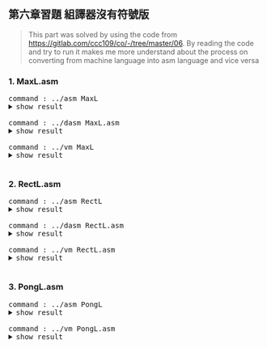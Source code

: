 ## 第六章習題 組譯器沒有符號版

> This part was solved by using the code from https://gitlab.com/ccc109/co/-/tree/master/06.
> By reading the code and try to run it makes me more understand about the process on converting from machine language into asm language and vice versa

### 1. MaxL.asm
<pre>
command : ../asm MaxL
<details><summary>show result</summary>
<p>
============= PASS1 ================
00:@0
01:D=M
02:@1
03:D=D-M
04:@10
05:D;JGT
06:@1
07:D=M
08:@12
09:0;JMP
10:@0
11:D=M
12:@2
13:M=D
14:@14
15:0;JMP
============= PASS2 ================
00: @0                   0000000000000000 0000
01: D=M                  1111110000010000 fc10
02: @1                   0000000000000001 0001
03: D=D-M                1111010011010000 f4d0
04: @10                  0000000000001010 000a
05: D;JGT                1110001100000001 e301
06: @1                   0000000000000001 0001
07: D=M                  1111110000010000 fc10
08: @12                  0000000000001100 000c
09: 0;JMP                1110101010000111 ea87
0A: @0                   0000000000000000 0000
0B: D=M                  1111110000010000 fc10
0C: @2                   0000000000000010 0002
0D: M=D                  1110001100001000 e308
0E: @14                  0000000000001110 000e
0F: 0;JMP                1110101010000111 ea87
</p>
</details>
command : ../dasm MaxL.asm
<details><summary>show result</summary>
<p>
@12079
@21536
@26984
@8307
@26982
@25964
@26912
@8307
@24944
@29810
@28448
@8294
@30583
@11895
@24942
@25710
@29746
@29797
@26994
@11891
@29295
@3431
@12042
@8239
@28257
@8292
@26740
@8293
@28514
@27503
@8736
@26708
@8293
@27717
@28005
@28261
@29556
@28448
@8294
@28483
@28781
@29813
@28265
@8295
@31059
@29811
@28005
@8819
@2573
@12079
@25120
@8313
@26958
@24947
@8302
@28257
@8292
@25427
@28520
@27491
@28261
@8236
@18765
@8276
@29264
@29541
@11891
@2573
@12079
@17952
@27753
@8293
@24942
@25965
@8250
@29296
@27247
@25445
@29556
@12335
@12086
@24941
@12152
@24909
@19576
@24878
@28019
@2573
@2573
@12079
@21280
@28025
@28514
@11628
@25964
@29555
@30240
@29285
@26995
@28271
@28448
@8294
@26740
@8293
@24909
@11896
@29537
@8301
@29296
@26479
@24946
@11885
@2573
@2573
@12352
@2573
@15684
@3405
@16394
@3377
@17418
@17469
@19757
@2573
@12608
@3376
@17418
@19003
@21575
@2573
@12608
@2573
@15684
@3405
@16394
@12849
@2573
@15152
@19786
@3408
@16394
@3376
@17418
@19773
@2573
@12864
@2573
@15693
@3396
@16394
@13361
@2573
@15152
@19786
@3408
</p>
</details>
command : ../vm MaxL
<details><summary>show result</summary>
<p>
PC=0000 I=2F2F A=2F2F D=0000 m[A]=0000=0000
PC=0001 I=5420 A=5420 D=0000 m[A]=0000=0000
PC=0002 I=6968 A=6968 D=0000 m[A]=0000=0000
PC=0003 I=2073 A=2073 D=0000 m[A]=0000=0000
PC=0004 I=6966 A=6966 D=0000 m[A]=0000=0000
PC=0005 I=656C A=656C D=0000 m[A]=0000=0000
PC=0006 I=6920 A=6920 D=0000 m[A]=0000=0000
PC=0007 I=2073 A=2073 D=0000 m[A]=0000=0000
PC=0008 I=6170 A=6170 D=0000 m[A]=0000=0000
PC=0009 I=7472 A=7472 D=0000 m[A]=0000=0000
PC=000A I=6F20 A=6F20 D=0000 m[A]=0000=0000
PC=000B I=2066 A=2066 D=0000 m[A]=0000=0000
PC=000C I=7777 A=7777 D=0000 m[A]=0000=0000
PC=000D I=2E77 A=2E77 D=0000 m[A]=0000=0000
PC=000E I=616E A=616E D=0000 m[A]=0000=0000
PC=000F I=646E A=646E D=0000 m[A]=0000=0000
PC=0010 I=7432 A=7432 D=0000 m[A]=0000=0000
PC=0011 I=7465 A=7465 D=0000 m[A]=0000=0000
PC=0012 I=6972 A=6972 D=0000 m[A]=0000=0000
PC=0013 I=2E73 A=2E73 D=0000 m[A]=0000=0000
PC=0014 I=726F A=726F D=0000 m[A]=0000=0000
PC=0015 I=0D67 A=0D67 D=0000 m[A]=0000=0000
PC=0016 I=2F0A A=2F0A D=0000 m[A]=0000=0000
PC=0017 I=202F A=202F D=0000 m[A]=0000=0000
PC=0018 I=6E61 A=6E61 D=0000 m[A]=0000=0000
PC=0019 I=2064 A=2064 D=0000 m[A]=0000=0000
PC=001A I=6874 A=6874 D=0000 m[A]=0000=0000
PC=001B I=2065 A=2065 D=0000 m[A]=0000=0000
PC=001C I=6F62 A=6F62 D=0000 m[A]=0000=0000
PC=001D I=6B6F A=6B6F D=0000 m[A]=0000=0000
PC=001E I=2220 A=2220 D=0000 m[A]=0000=0000
PC=001F I=6854 A=6854 D=0000 m[A]=0000=0000
PC=0020 I=2065 A=2065 D=0000 m[A]=0000=0000
PC=0021 I=6C45 A=6C45 D=0000 m[A]=0000=0000
PC=0022 I=6D65 A=6D65 D=0000 m[A]=0000=0000
PC=0023 I=6E65 A=6E65 D=0000 m[A]=0000=0000
PC=0024 I=7374 A=7374 D=0000 m[A]=0000=0000
PC=0025 I=6F20 A=6F20 D=0000 m[A]=0000=0000
PC=0026 I=2066 A=2066 D=0000 m[A]=0000=0000
PC=0027 I=6F43 A=6F43 D=0000 m[A]=0000=0000
PC=0028 I=706D A=706D D=0000 m[A]=0000=0000
PC=0029 I=7475 A=7475 D=0000 m[A]=0000=0000
PC=002A I=6E69 A=6E69 D=0000 m[A]=0000=0000
PC=002B I=2067 A=2067 D=0000 m[A]=0000=0000
PC=002C I=7953 A=7953 D=0000 m[A]=0000=0000
PC=002D I=7473 A=7473 D=0000 m[A]=0000=0000
PC=002E I=6D65 A=6D65 D=0000 m[A]=0000=0000
PC=002F I=2273 A=2273 D=0000 m[A]=0000=0000
PC=0030 I=0A0D A=0A0D D=0000 m[A]=0000=0000
PC=0031 I=2F2F A=2F2F D=0000 m[A]=0000=0000
PC=0032 I=6220 A=6220 D=0000 m[A]=0000=0000
PC=0033 I=2079 A=2079 D=0000 m[A]=0000=0000
PC=0034 I=694E A=694E D=0000 m[A]=0000=0000
PC=0035 I=6173 A=6173 D=0000 m[A]=0000=0000
PC=0036 I=206E A=206E D=0000 m[A]=0000=0000
PC=0037 I=6E61 A=6E61 D=0000 m[A]=0000=0000
PC=0038 I=2064 A=2064 D=0000 m[A]=0000=0000
PC=0039 I=6353 A=6353 D=0000 m[A]=0000=0000
PC=003A I=6F68 A=6F68 D=0000 m[A]=0000=0000
PC=003B I=6B63 A=6B63 D=0000 m[A]=0000=0000
PC=003C I=6E65 A=6E65 D=0000 m[A]=0000=0000
PC=003D I=202C A=202C D=0000 m[A]=0000=0000
PC=003E I=494D A=494D D=0000 m[A]=0000=0000
PC=003F I=2054 A=2054 D=0000 m[A]=0000=0000
PC=0040 I=7250 A=7250 D=0000 m[A]=0000=0000
PC=0041 I=7365 A=7365 D=0000 m[A]=0000=0000
PC=0042 I=2E73 A=2E73 D=0000 m[A]=0000=0000
PC=0043 I=0A0D A=0A0D D=0000 m[A]=0000=0000
PC=0044 I=2F2F A=2F2F D=0000 m[A]=0000=0000
PC=0045 I=4620 A=4620 D=0000 m[A]=0000=0000
PC=0046 I=6C69 A=6C69 D=0000 m[A]=0000=0000
PC=0047 I=2065 A=2065 D=0000 m[A]=0000=0000
PC=0048 I=616E A=616E D=0000 m[A]=0000=0000
PC=0049 I=656D A=656D D=0000 m[A]=0000=0000
PC=004A I=203A A=203A D=0000 m[A]=0000=0000
PC=004B I=7270 A=7270 D=0000 m[A]=0000=0000
PC=004C I=6A6F A=6A6F D=0000 m[A]=0000=0000
PC=004D I=6365 A=6365 D=0000 m[A]=0000=0000
PC=004E I=7374 A=7374 D=0000 m[A]=0000=0000
PC=004F I=302F A=302F D=0000 m[A]=0000=0000
PC=0050 I=2F36 A=2F36 D=0000 m[A]=0000=0000
PC=0051 I=616D A=616D D=0000 m[A]=0000=0000
PC=0052 I=2F78 A=2F78 D=0000 m[A]=0000=0000
PC=0053 I=614D A=614D D=0000 m[A]=0000=0000
PC=0054 I=4C78 A=4C78 D=0000 m[A]=0000=0000
PC=0055 I=612E A=612E D=0000 m[A]=0000=0000
PC=0056 I=6D73 A=6D73 D=0000 m[A]=0000=0000
PC=0057 I=0A0D A=0A0D D=0000 m[A]=0000=0000
PC=0058 I=0A0D A=0A0D D=0000 m[A]=0000=0000
PC=0059 I=2F2F A=2F2F D=0000 m[A]=0000=0000
PC=005A I=5320 A=5320 D=0000 m[A]=0000=0000
PC=005B I=6D79 A=6D79 D=0000 m[A]=0000=0000
PC=005C I=6F62 A=6F62 D=0000 m[A]=0000=0000
PC=005D I=2D6C A=2D6C D=0000 m[A]=0000=0000
PC=005E I=656C A=656C D=0000 m[A]=0000=0000
PC=005F I=7373 A=7373 D=0000 m[A]=0000=0000
PC=0060 I=7620 A=7620 D=0000 m[A]=0000=0000
PC=0061 I=7265 A=7265 D=0000 m[A]=0000=0000
PC=0062 I=6973 A=6973 D=0000 m[A]=0000=0000
PC=0063 I=6E6F A=6E6F D=0000 m[A]=0000=0000
PC=0064 I=6F20 A=6F20 D=0000 m[A]=0000=0000
PC=0065 I=2066 A=2066 D=0000 m[A]=0000=0000
PC=0066 I=6874 A=6874 D=0000 m[A]=0000=0000
PC=0067 I=2065 A=2065 D=0000 m[A]=0000=0000
PC=0068 I=614D A=614D D=0000 m[A]=0000=0000
PC=0069 I=2E78 A=2E78 D=0000 m[A]=0000=0000
PC=006A I=7361 A=7361 D=0000 m[A]=0000=0000
PC=006B I=206D A=206D D=0000 m[A]=0000=0000
PC=006C I=7270 A=7270 D=0000 m[A]=0000=0000
PC=006D I=676F A=676F D=0000 m[A]=0000=0000
PC=006E I=6172 A=6172 D=0000 m[A]=0000=0000
PC=006F I=2E6D A=2E6D D=0000 m[A]=0000=0000
PC=0070 I=0A0D A=0A0D D=0000 m[A]=0000=0000
PC=0071 I=0A0D A=0A0D D=0000 m[A]=0000=0000
PC=0072 I=3040 A=3040 D=0000 m[A]=0000=0000
PC=0073 I=0A0D A=0A0D D=0000 m[A]=0000=0000
PC=0074 I=3D44 A=3D44 D=0000 m[A]=0000=0000
PC=0075 I=0D4D A=0D4D D=0000 m[A]=0000=0000
PC=0076 I=400A A=400A D=0000 m[A]=0000=0000
PC=0077 I=0D31 A=0D31 D=0000 m[A]=0000=0000
PC=0078 I=440A A=440A D=0000 m[A]=0000=0000
PC=0079 I=443D A=443D D=0000 m[A]=0000=0000
PC=007A I=4D2D A=4D2D D=0000 m[A]=0000=0000
PC=007B I=0A0D A=0A0D D=0000 m[A]=0000=0000
PC=007C I=3140 A=3140 D=0000 m[A]=0000=0000
PC=007D I=0D30 A=0D30 D=0000 m[A]=0000=0000
PC=007E I=440A A=440A D=0000 m[A]=0000=0000
PC=007F I=4A3B A=4A3B D=0000 m[A]=0000=0000
PC=0080 I=5447 A=5447 D=0000 m[A]=0000=0000
PC=0081 I=0A0D A=0A0D D=0000 m[A]=0000=0000
PC=0082 I=3140 A=3140 D=0000 m[A]=0000=0000
PC=0083 I=0A0D A=0A0D D=0000 m[A]=0000=0000
PC=0084 I=3D44 A=3D44 D=0000 m[A]=0000=0000
PC=0085 I=0D4D A=0D4D D=0000 m[A]=0000=0000
PC=0086 I=400A A=400A D=0000 m[A]=0000=0000
PC=0087 I=3231 A=3231 D=0000 m[A]=0000=0000
PC=0088 I=0A0D A=0A0D D=0000 m[A]=0000=0000
PC=0089 I=3B30 A=3B30 D=0000 m[A]=0000=0000
PC=008A I=4D4A A=4D4A D=0000 m[A]=0000=0000
PC=008B I=0D50 A=0D50 D=0000 m[A]=0000=0000
PC=008C I=400A A=400A D=0000 m[A]=0000=0000
PC=008D I=0D30 A=0D30 D=0000 m[A]=0000=0000
PC=008E I=440A A=440A D=0000 m[A]=0000=0000
PC=008F I=4D3D A=4D3D D=0000 m[A]=0000=0000
PC=0090 I=0A0D A=0A0D D=0000 m[A]=0000=0000
PC=0091 I=3240 A=3240 D=0000 m[A]=0000=0000
PC=0092 I=0A0D A=0A0D D=0000 m[A]=0000=0000
PC=0093 I=3D4D A=3D4D D=0000 m[A]=0000=0000
PC=0094 I=0D44 A=0D44 D=0000 m[A]=0000=0000
PC=0095 I=400A A=400A D=0000 m[A]=0000=0000
PC=0096 I=3431 A=3431 D=0000 m[A]=0000=0000
PC=0097 I=0A0D A=0A0D D=0000 m[A]=0000=0000
PC=0098 I=3B30 A=3B30 D=0000 m[A]=0000=0000
PC=0099 I=4D4A A=4D4A D=0000 m[A]=0000=0000
PC=009A I=0D50 A=0D50 D=0000 m[A]=0000=0000
exit program !
</p>
</details>
</pre>
### 2. RectL.asm
<pre>
command : ../asm RectL
<details><summary>show result</summary>
<p>
============= PASS1 ================
00:@0
01:D=M
02:@23
03:D;JLE
04:@16
05:M=D
06:@16384
07:D=A
08:@17
09:M=D
10:@17
11:A=M
12:M=-1
13:@17
14:D=M
15:@32
16:D=D+A
17:@17
18:M=D
19:@16
20:MD=M-1
21:@10
22:D;JGT
23:@23
24:0;JMP
============= PASS2 ================
00: @0                   0000000000000000 0000
01: D=M                  1111110000010000 fc10
02: @23                  0000000000010111 0017
03: D;JLE                1110001100000110 e306
04: @16                  0000000000010000 0010
05: M=D                  1110001100001000 e308
06: @16384               0100000000000000 4000
07: D=A                  1110110000010000 ec10
08: @17                  0000000000010001 0011
09: M=D                  1110001100001000 e308
0A: @17                  0000000000010001 0011
0B: A=M                  1111110000100000 fc20
0C: M=-1                 1110111010001000 ee88
0D: @17                  0000000000010001 0011
0E: D=M                  1111110000010000 fc10
0F: @32                  0000000000100000 0020
10: D=D+A                1110000010010000 e090
11: @17                  0000000000010001 0011
12: M=D                  1110001100001000 e308
13: @16                  0000000000010000 0010
14: MD=M-1               1111110010011000 fc98
15: @10                  0000000000001010 000a
16: D;JGT                1110001100000001 e301
17: @23                  0000000000010111 0017
18: 0;JMP                1110101010000111 ea87
PC=0000 I=2F2F A=2F2F D=0000 m[A]=0000=0000
PC=0001 I=5420 A=5420 D=0000 m[A]=0000=0000
PC=0002 I=6968 A=6968 D=0000 m[A]=0000=0000
PC=0003 I=2073 A=2073 D=0000 m[A]=0000=0000
PC=0004 I=6966 A=6966 D=0000 m[A]=0000=0000
PC=0005 I=656C A=656C D=0000 m[A]=0000=0000
PC=0006 I=6920 A=6920 D=0000 m[A]=0000=0000
PC=0007 I=2073 A=2073 D=0000 m[A]=0000=0000
PC=0008 I=6170 A=6170 D=0000 m[A]=0000=0000
PC=0009 I=7472 A=7472 D=0000 m[A]=0000=0000
PC=000A I=6F20 A=6F20 D=0000 m[A]=0000=0000
PC=000B I=2066 A=2066 D=0000 m[A]=0000=0000
PC=000C I=7777 A=7777 D=0000 m[A]=0000=0000
PC=000D I=2E77 A=2E77 D=0000 m[A]=0000=0000
PC=000E I=616E A=616E D=0000 m[A]=0000=0000
PC=000F I=646E A=646E D=0000 m[A]=0000=0000
PC=0010 I=7432 A=7432 D=0000 m[A]=0000=0000
PC=0011 I=7465 A=7465 D=0000 m[A]=0000=0000
PC=0012 I=6972 A=6972 D=0000 m[A]=0000=0000
PC=0013 I=2E73 A=2E73 D=0000 m[A]=0000=0000
PC=0014 I=726F A=726F D=0000 m[A]=0000=0000
PC=0015 I=0D67 A=0D67 D=0000 m[A]=0000=0000
PC=0016 I=2F0A A=2F0A D=0000 m[A]=0000=0000
PC=0017 I=202F A=202F D=0000 m[A]=0000=0000
PC=0018 I=6E61 A=6E61 D=0000 m[A]=0000=0000
PC=0019 I=2064 A=2064 D=0000 m[A]=0000=0000
PC=001A I=6874 A=6874 D=0000 m[A]=0000=0000
PC=001B I=2065 A=2065 D=0000 m[A]=0000=0000
PC=001C I=6F62 A=6F62 D=0000 m[A]=0000=0000
PC=001D I=6B6F A=6B6F D=0000 m[A]=0000=0000
PC=001E I=2220 A=2220 D=0000 m[A]=0000=0000
PC=001F I=6854 A=6854 D=0000 m[A]=0000=0000
PC=0020 I=2065 A=2065 D=0000 m[A]=0000=0000
PC=0021 I=6C45 A=6C45 D=0000 m[A]=0000=0000
PC=0022 I=6D65 A=6D65 D=0000 m[A]=0000=0000
PC=0023 I=6E65 A=6E65 D=0000 m[A]=0000=0000
PC=0024 I=7374 A=7374 D=0000 m[A]=0000=0000
PC=0025 I=6F20 A=6F20 D=0000 m[A]=0000=0000
PC=0026 I=2066 A=2066 D=0000 m[A]=0000=0000
PC=0027 I=6F43 A=6F43 D=0000 m[A]=0000=0000
PC=0028 I=706D A=706D D=0000 m[A]=0000=0000
PC=0029 I=7475 A=7475 D=0000 m[A]=0000=0000
PC=002A I=6E69 A=6E69 D=0000 m[A]=0000=0000
PC=002B I=2067 A=2067 D=0000 m[A]=0000=0000
PC=002C I=7953 A=7953 D=0000 m[A]=0000=0000
PC=002D I=7473 A=7473 D=0000 m[A]=0000=0000
PC=002E I=6D65 A=6D65 D=0000 m[A]=0000=0000
PC=002F I=2273 A=2273 D=0000 m[A]=0000=0000
PC=0030 I=0A0D A=0A0D D=0000 m[A]=0000=0000
PC=0031 I=2F2F A=2F2F D=0000 m[A]=0000=0000
PC=0032 I=6220 A=6220 D=0000 m[A]=0000=0000
PC=0033 I=2079 A=2079 D=0000 m[A]=0000=0000
PC=0034 I=694E A=694E D=0000 m[A]=0000=0000
PC=0035 I=6173 A=6173 D=0000 m[A]=0000=0000
PC=0036 I=206E A=206E D=0000 m[A]=0000=0000
PC=0037 I=6E61 A=6E61 D=0000 m[A]=0000=0000
PC=0038 I=2064 A=2064 D=0000 m[A]=0000=0000
PC=0039 I=6353 A=6353 D=0000 m[A]=0000=0000
PC=003A I=6F68 A=6F68 D=0000 m[A]=0000=0000
PC=003B I=6B63 A=6B63 D=0000 m[A]=0000=0000
PC=003C I=6E65 A=6E65 D=0000 m[A]=0000=0000
PC=003D I=202C A=202C D=0000 m[A]=0000=0000
PC=003E I=494D A=494D D=0000 m[A]=0000=0000
PC=003F I=2054 A=2054 D=0000 m[A]=0000=0000
PC=0040 I=7250 A=7250 D=0000 m[A]=0000=0000
PC=0041 I=7365 A=7365 D=0000 m[A]=0000=0000
PC=0042 I=2E73 A=2E73 D=0000 m[A]=0000=0000
PC=0043 I=0A0D A=0A0D D=0000 m[A]=0000=0000
PC=0044 I=2F2F A=2F2F D=0000 m[A]=0000=0000
PC=0045 I=4620 A=4620 D=0000 m[A]=0000=0000
PC=0046 I=6C69 A=6C69 D=0000 m[A]=0000=0000
PC=0047 I=2065 A=2065 D=0000 m[A]=0000=0000
PC=0048 I=616E A=616E D=0000 m[A]=0000=0000
PC=0049 I=656D A=656D D=0000 m[A]=0000=0000
PC=004A I=203A A=203A D=0000 m[A]=0000=0000
PC=004B I=7270 A=7270 D=0000 m[A]=0000=0000
PC=004C I=6A6F A=6A6F D=0000 m[A]=0000=0000
PC=004D I=6365 A=6365 D=0000 m[A]=0000=0000
PC=004E I=7374 A=7374 D=0000 m[A]=0000=0000
PC=004F I=302F A=302F D=0000 m[A]=0000=0000
PC=0050 I=2F36 A=2F36 D=0000 m[A]=0000=0000
PC=0051 I=6572 A=6572 D=0000 m[A]=0000=0000
PC=0052 I=7463 A=7463 D=0000 m[A]=0000=0000
PC=0053 I=522F A=522F D=0000 m[A]=0000=0000
PC=0054 I=6365 A=6365 D=0000 m[A]=0000=0000
PC=0055 I=4C74 A=4C74 D=0000 m[A]=0000=0000
PC=0056 I=612E A=612E D=0000 m[A]=0000=0000
PC=0057 I=6D73 A=6D73 D=0000 m[A]=0000=0000
PC=0058 I=0A0D A=0A0D D=0000 m[A]=0000=0000
PC=0059 I=0A0D A=0A0D D=0000 m[A]=0000=0000
PC=005A I=2F2F A=2F2F D=0000 m[A]=0000=0000
PC=005B I=5320 A=5320 D=0000 m[A]=0000=0000
PC=005C I=6D79 A=6D79 D=0000 m[A]=0000=0000
PC=005D I=6F62 A=6F62 D=0000 m[A]=0000=0000
PC=005E I=2D6C A=2D6C D=0000 m[A]=0000=0000
PC=005F I=656C A=656C D=0000 m[A]=0000=0000
PC=0060 I=7373 A=7373 D=0000 m[A]=0000=0000
PC=0061 I=7620 A=7620 D=0000 m[A]=0000=0000
PC=0062 I=7265 A=7265 D=0000 m[A]=0000=0000
PC=0063 I=6973 A=6973 D=0000 m[A]=0000=0000
PC=0064 I=6E6F A=6E6F D=0000 m[A]=0000=0000
PC=0065 I=6F20 A=6F20 D=0000 m[A]=0000=0000
PC=0066 I=2066 A=2066 D=0000 m[A]=0000=0000
PC=0067 I=6874 A=6874 D=0000 m[A]=0000=0000
PC=0068 I=2065 A=2065 D=0000 m[A]=0000=0000
PC=0069 I=6552 A=6552 D=0000 m[A]=0000=0000
PC=006A I=7463 A=7463 D=0000 m[A]=0000=0000
PC=006B I=612E A=612E D=0000 m[A]=0000=0000
PC=006C I=6D73 A=6D73 D=0000 m[A]=0000=0000
PC=006D I=7020 A=7020 D=0000 m[A]=0000=0000
PC=006E I=6F72 A=6F72 D=0000 m[A]=0000=0000
PC=006F I=7267 A=7267 D=0000 m[A]=0000=0000
PC=0070 I=6D61 A=6D61 D=0000 m[A]=0000=0000
PC=0071 I=0D2E A=0D2E D=0000 m[A]=0000=0000
PC=0072 I=0D0A A=0D0A D=0000 m[A]=0000=0000
PC=0073 I=400A A=400A D=0000 m[A]=0000=0000
PC=0074 I=0D30 A=0D30 D=0000 m[A]=0000=0000
PC=0075 I=440A A=440A D=0000 m[A]=0000=0000
PC=0076 I=4D3D A=4D3D D=0000 m[A]=0000=0000
PC=0077 I=0A0D A=0A0D D=0000 m[A]=0000=0000
PC=0078 I=3240 A=3240 D=0000 m[A]=0000=0000
PC=0079 I=0D33 A=0D33 D=0000 m[A]=0000=0000
PC=007A I=440A A=440A D=0000 m[A]=0000=0000
PC=007B I=4A3B A=4A3B D=0000 m[A]=0000=0000
PC=007C I=454C A=454C D=0000 m[A]=0000=0000
PC=007D I=0A0D A=0A0D D=0000 m[A]=0000=0000
PC=007E I=3140 A=3140 D=0000 m[A]=0000=0000
PC=007F I=0D36 A=0D36 D=0000 m[A]=0000=0000
PC=0080 I=4D0A A=4D0A D=0000 m[A]=0000=0000
PC=0081 I=443D A=443D D=0000 m[A]=0000=0000
PC=0082 I=0A0D A=0A0D D=0000 m[A]=0000=0000
PC=0083 I=3140 A=3140 D=0000 m[A]=0000=0000
PC=0084 I=3336 A=3336 D=0000 m[A]=0000=0000
PC=0085 I=3438 A=3438 D=0000 m[A]=0000=0000
PC=0086 I=0A0D A=0A0D D=0000 m[A]=0000=0000
PC=0087 I=3D44 A=3D44 D=0000 m[A]=0000=0000
PC=0088 I=0D41 A=0D41 D=0000 m[A]=0000=0000
PC=0089 I=400A A=400A D=0000 m[A]=0000=0000
PC=008A I=3731 A=3731 D=0000 m[A]=0000=0000
PC=008B I=0A0D A=0A0D D=0000 m[A]=0000=0000
PC=008C I=3D4D A=3D4D D=0000 m[A]=0000=0000
PC=008D I=0D44 A=0D44 D=0000 m[A]=0000=0000
PC=008E I=400A A=400A D=0000 m[A]=0000=0000
PC=008F I=3731 A=3731 D=0000 m[A]=0000=0000
PC=0090 I=0A0D A=0A0D D=0000 m[A]=0000=0000
PC=0091 I=3D41 A=3D41 D=0000 m[A]=0000=0000
PC=0092 I=0D4D A=0D4D D=0000 m[A]=0000=0000
PC=0093 I=4D0A A=4D0A D=0000 m[A]=0000=0000
PC=0094 I=2D3D A=2D3D D=0000 m[A]=0000=0000
PC=0095 I=0D31 A=0D31 D=0000 m[A]=0000=0000
PC=0096 I=400A A=400A D=0000 m[A]=0000=0000
PC=0097 I=3731 A=3731 D=0000 m[A]=0000=0000
PC=0098 I=0A0D A=0A0D D=0000 m[A]=0000=0000
PC=0099 I=3D44 A=3D44 D=0000 m[A]=0000=0000
PC=009A I=0D4D A=0D4D D=0000 m[A]=0000=0000
PC=009B I=400A A=400A D=0000 m[A]=0000=0000
PC=009C I=3233 A=3233 D=0000 m[A]=0000=0000
PC=009D I=0A0D A=0A0D D=0000 m[A]=0000=0000
PC=009E I=3D44 A=3D44 D=0000 m[A]=0000=0000
PC=009F I=2B44 A=2B44 D=0000 m[A]=0000=0000
PC=00A0 I=0D41 A=0D41 D=0000 m[A]=0000=0000
PC=00A1 I=400A A=400A D=0000 m[A]=0000=0000
PC=00A2 I=3731 A=3731 D=0000 m[A]=0000=0000
PC=00A3 I=0A0D A=0A0D D=0000 m[A]=0000=0000
</p>
</details>
command : ../dasm RectL.asm
<details><summary>show result</summary>
<p>
@12079
@21536
@26984
@8307
@26982
@25964
@26912
@8307
@24944
@29810
@28448
@8294
@30583
@11895
@24942
@25710
@29746
@29797
@26994
@11891
@29295
@3431
@12042
@8239
@28257
@8292
@26740
@8293
@28514
@27503
@8736
@26708
@8293
@27717
@28005
@28261
@29556
@28448
@8294
@28483
@28781
@29813
@28265
@8295
@31059
@29811
@28005
@8819
@2573
@12079
@25120
@8313
@26958
@24947
@8302
@28257
@8292
@25427
@28520
@27491
@28261
@8236
@18765
@8276
@29264
@29541
@11891
@2573
@12079
@17952
@27753
@8293
@24942
@25965
@8250
@29296
@27247
@25445
@29556
@12335
@12086
@25970
@29795
@21039
@25445
@19572
@24878
@28019
@2573
@2573
@12079
@21280
@28025
@28514
@11628
@25964
@29555
@30240
@29285
@26995
@28271
@28448
@8294
@26740
@8293
@25938
@29795
@24878
@28019
@28704
@28530
@29287
@28001
@3374
@3338
@16394
@3376
@17418
@19773
@2573
@12864
@3379
@17418
@19003
@17740
@2573
@12608
@3382
@19722
@17469
@2573
@12608
@13110
@13368
@2573
@15684
@3393
@16394
@14129
@2573
@15693
@3396
@16394
@14129
@2573
@15681
@3405
@19722
@11581
@3377
@16394
@14129
@2573
@15684
@3405
@16394
@12851
@2573
@15684
@11076
@3393
@16394
@14129
@2573
@15693
@3396
@16394
@13873
@2573
@17485
@19773
@12589
@2573
@12608
@3376
@17418
@19003
@21575
@2573
@12864
@3379
@12298
@19003
@20557
@2573
</p>
</details>
command : ../vm RectL.asm
<details><summary>show result</summary>
<p>
PC=0000 I=2F2F A=2F2F D=0000 m[A]=0000=0000
PC=0001 I=5420 A=5420 D=0000 m[A]=0000=0000
PC=0002 I=6968 A=6968 D=0000 m[A]=0000=0000
PC=0003 I=2073 A=2073 D=0000 m[A]=0000=0000
PC=0004 I=6966 A=6966 D=0000 m[A]=0000=0000
PC=0005 I=656C A=656C D=0000 m[A]=0000=0000
PC=0006 I=6920 A=6920 D=0000 m[A]=0000=0000
PC=0007 I=2073 A=2073 D=0000 m[A]=0000=0000
PC=0008 I=6170 A=6170 D=0000 m[A]=0000=0000
PC=0009 I=7472 A=7472 D=0000 m[A]=0000=0000
PC=000A I=6F20 A=6F20 D=0000 m[A]=0000=0000
PC=000B I=2066 A=2066 D=0000 m[A]=0000=0000
PC=000C I=7777 A=7777 D=0000 m[A]=0000=0000
PC=000D I=2E77 A=2E77 D=0000 m[A]=0000=0000
PC=000E I=616E A=616E D=0000 m[A]=0000=0000
PC=000F I=646E A=646E D=0000 m[A]=0000=0000
PC=0010 I=7432 A=7432 D=0000 m[A]=0000=0000
PC=0011 I=7465 A=7465 D=0000 m[A]=0000=0000
PC=0012 I=6972 A=6972 D=0000 m[A]=0000=0000
PC=0013 I=2E73 A=2E73 D=0000 m[A]=0000=0000
PC=0014 I=726F A=726F D=0000 m[A]=0000=0000
PC=0015 I=0D67 A=0D67 D=0000 m[A]=0000=0000
PC=0016 I=2F0A A=2F0A D=0000 m[A]=0000=0000
PC=0017 I=202F A=202F D=0000 m[A]=0000=0000
PC=0018 I=6E61 A=6E61 D=0000 m[A]=0000=0000
PC=0019 I=2064 A=2064 D=0000 m[A]=0000=0000
PC=001A I=6874 A=6874 D=0000 m[A]=0000=0000
PC=001B I=2065 A=2065 D=0000 m[A]=0000=0000
PC=001C I=6F62 A=6F62 D=0000 m[A]=0000=0000
PC=001D I=6B6F A=6B6F D=0000 m[A]=0000=0000
PC=001E I=2220 A=2220 D=0000 m[A]=0000=0000
PC=001F I=6854 A=6854 D=0000 m[A]=0000=0000
PC=0020 I=2065 A=2065 D=0000 m[A]=0000=0000
PC=0021 I=6C45 A=6C45 D=0000 m[A]=0000=0000
PC=0022 I=6D65 A=6D65 D=0000 m[A]=0000=0000
PC=0023 I=6E65 A=6E65 D=0000 m[A]=0000=0000
PC=0024 I=7374 A=7374 D=0000 m[A]=0000=0000
PC=0025 I=6F20 A=6F20 D=0000 m[A]=0000=0000
PC=0026 I=2066 A=2066 D=0000 m[A]=0000=0000
PC=0027 I=6F43 A=6F43 D=0000 m[A]=0000=0000
PC=0028 I=706D A=706D D=0000 m[A]=0000=0000
PC=0029 I=7475 A=7475 D=0000 m[A]=0000=0000
PC=002A I=6E69 A=6E69 D=0000 m[A]=0000=0000
PC=002B I=2067 A=2067 D=0000 m[A]=0000=0000
PC=002C I=7953 A=7953 D=0000 m[A]=0000=0000
PC=002D I=7473 A=7473 D=0000 m[A]=0000=0000
PC=002E I=6D65 A=6D65 D=0000 m[A]=0000=0000
PC=002F I=2273 A=2273 D=0000 m[A]=0000=0000
PC=0030 I=0A0D A=0A0D D=0000 m[A]=0000=0000
PC=0031 I=2F2F A=2F2F D=0000 m[A]=0000=0000
PC=0032 I=6220 A=6220 D=0000 m[A]=0000=0000
PC=0033 I=2079 A=2079 D=0000 m[A]=0000=0000
PC=0034 I=694E A=694E D=0000 m[A]=0000=0000
PC=0035 I=6173 A=6173 D=0000 m[A]=0000=0000
PC=0036 I=206E A=206E D=0000 m[A]=0000=0000
PC=0037 I=6E61 A=6E61 D=0000 m[A]=0000=0000
PC=0038 I=2064 A=2064 D=0000 m[A]=0000=0000
PC=0039 I=6353 A=6353 D=0000 m[A]=0000=0000
PC=003A I=6F68 A=6F68 D=0000 m[A]=0000=0000
PC=003B I=6B63 A=6B63 D=0000 m[A]=0000=0000
PC=003C I=6E65 A=6E65 D=0000 m[A]=0000=0000
PC=003D I=202C A=202C D=0000 m[A]=0000=0000
PC=003E I=494D A=494D D=0000 m[A]=0000=0000
PC=003F I=2054 A=2054 D=0000 m[A]=0000=0000
PC=0040 I=7250 A=7250 D=0000 m[A]=0000=0000
PC=0041 I=7365 A=7365 D=0000 m[A]=0000=0000
PC=0042 I=2E73 A=2E73 D=0000 m[A]=0000=0000
PC=0043 I=0A0D A=0A0D D=0000 m[A]=0000=0000
PC=0044 I=2F2F A=2F2F D=0000 m[A]=0000=0000
PC=0045 I=4620 A=4620 D=0000 m[A]=0000=0000
PC=0046 I=6C69 A=6C69 D=0000 m[A]=0000=0000
PC=0047 I=2065 A=2065 D=0000 m[A]=0000=0000
PC=0048 I=616E A=616E D=0000 m[A]=0000=0000
PC=0049 I=656D A=656D D=0000 m[A]=0000=0000
PC=004A I=203A A=203A D=0000 m[A]=0000=0000
PC=004B I=7270 A=7270 D=0000 m[A]=0000=0000
PC=004C I=6A6F A=6A6F D=0000 m[A]=0000=0000
PC=004D I=6365 A=6365 D=0000 m[A]=0000=0000
PC=004E I=7374 A=7374 D=0000 m[A]=0000=0000
PC=004F I=302F A=302F D=0000 m[A]=0000=0000
PC=0050 I=2F36 A=2F36 D=0000 m[A]=0000=0000
PC=0051 I=6572 A=6572 D=0000 m[A]=0000=0000
PC=0052 I=7463 A=7463 D=0000 m[A]=0000=0000
PC=0053 I=522F A=522F D=0000 m[A]=0000=0000
PC=0054 I=6365 A=6365 D=0000 m[A]=0000=0000
PC=0055 I=4C74 A=4C74 D=0000 m[A]=0000=0000
PC=0056 I=612E A=612E D=0000 m[A]=0000=0000
PC=0057 I=6D73 A=6D73 D=0000 m[A]=0000=0000
PC=0058 I=0A0D A=0A0D D=0000 m[A]=0000=0000
PC=0059 I=0A0D A=0A0D D=0000 m[A]=0000=0000
PC=005A I=2F2F A=2F2F D=0000 m[A]=0000=0000
PC=005B I=5320 A=5320 D=0000 m[A]=0000=0000
PC=005C I=6D79 A=6D79 D=0000 m[A]=0000=0000
PC=005D I=6F62 A=6F62 D=0000 m[A]=0000=0000
PC=005E I=2D6C A=2D6C D=0000 m[A]=0000=0000
PC=005F I=656C A=656C D=0000 m[A]=0000=0000
PC=0060 I=7373 A=7373 D=0000 m[A]=0000=0000
PC=0061 I=7620 A=7620 D=0000 m[A]=0000=0000
PC=0062 I=7265 A=7265 D=0000 m[A]=0000=0000
PC=0063 I=6973 A=6973 D=0000 m[A]=0000=0000
PC=0064 I=6E6F A=6E6F D=0000 m[A]=0000=0000
PC=0065 I=6F20 A=6F20 D=0000 m[A]=0000=0000
PC=0066 I=2066 A=2066 D=0000 m[A]=0000=0000
PC=0067 I=6874 A=6874 D=0000 m[A]=0000=0000
PC=0068 I=2065 A=2065 D=0000 m[A]=0000=0000
PC=0069 I=6552 A=6552 D=0000 m[A]=0000=0000
PC=006A I=7463 A=7463 D=0000 m[A]=0000=0000
PC=006B I=612E A=612E D=0000 m[A]=0000=0000
PC=006C I=6D73 A=6D73 D=0000 m[A]=0000=0000
PC=006D I=7020 A=7020 D=0000 m[A]=0000=0000
PC=006E I=6F72 A=6F72 D=0000 m[A]=0000=0000
PC=006F I=7267 A=7267 D=0000 m[A]=0000=0000
PC=0070 I=6D61 A=6D61 D=0000 m[A]=0000=0000
PC=0071 I=0D2E A=0D2E D=0000 m[A]=0000=0000
PC=0072 I=0D0A A=0D0A D=0000 m[A]=0000=0000
PC=0073 I=400A A=400A D=0000 m[A]=0000=0000
PC=0074 I=0D30 A=0D30 D=0000 m[A]=0000=0000
PC=0075 I=440A A=440A D=0000 m[A]=0000=0000
PC=0076 I=4D3D A=4D3D D=0000 m[A]=0000=0000
PC=0077 I=0A0D A=0A0D D=0000 m[A]=0000=0000
PC=0078 I=3240 A=3240 D=0000 m[A]=0000=0000
PC=0079 I=0D33 A=0D33 D=0000 m[A]=0000=0000
PC=007A I=440A A=440A D=0000 m[A]=0000=0000
PC=007B I=4A3B A=4A3B D=0000 m[A]=0000=0000
PC=007C I=454C A=454C D=0000 m[A]=0000=0000
PC=007D I=0A0D A=0A0D D=0000 m[A]=0000=0000
PC=007E I=3140 A=3140 D=0000 m[A]=0000=0000
PC=007F I=0D36 A=0D36 D=0000 m[A]=0000=0000
PC=0080 I=4D0A A=4D0A D=0000 m[A]=0000=0000
PC=0081 I=443D A=443D D=0000 m[A]=0000=0000
PC=0082 I=0A0D A=0A0D D=0000 m[A]=0000=0000
PC=0083 I=3140 A=3140 D=0000 m[A]=0000=0000
PC=0084 I=3336 A=3336 D=0000 m[A]=0000=0000
PC=0085 I=3438 A=3438 D=0000 m[A]=0000=0000
PC=0086 I=0A0D A=0A0D D=0000 m[A]=0000=0000
PC=0087 I=3D44 A=3D44 D=0000 m[A]=0000=0000
PC=0088 I=0D41 A=0D41 D=0000 m[A]=0000=0000
PC=0089 I=400A A=400A D=0000 m[A]=0000=0000
PC=008A I=3731 A=3731 D=0000 m[A]=0000=0000
PC=008B I=0A0D A=0A0D D=0000 m[A]=0000=0000
PC=008C I=3D4D A=3D4D D=0000 m[A]=0000=0000
PC=008D I=0D44 A=0D44 D=0000 m[A]=0000=0000
PC=008E I=400A A=400A D=0000 m[A]=0000=0000
PC=008F I=3731 A=3731 D=0000 m[A]=0000=0000
PC=0090 I=0A0D A=0A0D D=0000 m[A]=0000=0000
PC=0091 I=3D41 A=3D41 D=0000 m[A]=0000=0000
PC=0092 I=0D4D A=0D4D D=0000 m[A]=0000=0000
PC=0093 I=4D0A A=4D0A D=0000 m[A]=0000=0000
PC=0094 I=2D3D A=2D3D D=0000 m[A]=0000=0000
PC=0095 I=0D31 A=0D31 D=0000 m[A]=0000=0000
PC=0096 I=400A A=400A D=0000 m[A]=0000=0000
PC=0097 I=3731 A=3731 D=0000 m[A]=0000=0000
PC=0098 I=0A0D A=0A0D D=0000 m[A]=0000=0000
PC=0099 I=3D44 A=3D44 D=0000 m[A]=0000=0000
PC=009A I=0D4D A=0D4D D=0000 m[A]=0000=0000
PC=009B I=400A A=400A D=0000 m[A]=0000=0000
PC=009C I=3233 A=3233 D=0000 m[A]=0000=0000
PC=009D I=0A0D A=0A0D D=0000 m[A]=0000=0000
PC=009E I=3D44 A=3D44 D=0000 m[A]=0000=0000
PC=009F I=2B44 A=2B44 D=0000 m[A]=0000=0000
PC=00A0 I=0D41 A=0D41 D=0000 m[A]=0000=0000
PC=00A1 I=400A A=400A D=0000 m[A]=0000=0000
PC=00A2 I=3731 A=3731 D=0000 m[A]=0000=0000
PC=00A3 I=0A0D A=0A0D D=0000 m[A]=0000=0000
PC=00A4 I=3D4D A=3D4D D=0000 m[A]=0000=0000
PC=00A5 I=0D44 A=0D44 D=0000 m[A]=0000=0000
PC=00A6 I=400A A=400A D=0000 m[A]=0000=0000
PC=00A7 I=3631 A=3631 D=0000 m[A]=0000=0000
PC=00A8 I=0A0D A=0A0D D=0000 m[A]=0000=0000
PC=00A9 I=444D A=444D D=0000 m[A]=0000=0000
PC=00AA I=4D3D A=4D3D D=0000 m[A]=0000=0000
PC=00AB I=312D A=312D D=0000 m[A]=0000=0000
PC=00AC I=0A0D A=0A0D D=0000 m[A]=0000=0000
PC=00AD I=3140 A=3140 D=0000 m[A]=0000=0000
PC=00AE I=0D30 A=0D30 D=0000 m[A]=0000=0000
PC=00AF I=440A A=440A D=0000 m[A]=0000=0000
PC=00B0 I=4A3B A=4A3B D=0000 m[A]=0000=0000
PC=00B1 I=5447 A=5447 D=0000 m[A]=0000=0000
PC=00B2 I=0A0D A=0A0D D=0000 m[A]=0000=0000
PC=00B3 I=3240 A=3240 D=0000 m[A]=0000=0000
PC=00B4 I=0D33 A=0D33 D=0000 m[A]=0000=0000
PC=00B5 I=300A A=300A D=0000 m[A]=0000=0000
PC=00B6 I=4A3B A=4A3B D=0000 m[A]=0000=0000
PC=00B7 I=504D A=504D D=0000 m[A]=0000=0000
PC=00B8 I=0A0D A=0A0D D=0000 m[A]=0000=0000
exit program !
</p>
</details>
</pre>

### 3. PongL.asm
<pre>
command : ../asm PongL
<details><summary>show result</summary>
<p>
============= PASS1 ================
00:@256
01:D=A
02:@0
03:M=D
04:@133
05:0;JMP
06:@15
07:M=D
08:@0
09:AM=M-1
10:D=M
11:A=A-1
12:D=M-D
13:M=0
14:@19
15:D;JNE
16:@0
17:A=M-1
18:M=-1
19:@15
20:A=M
21:0;JMP
22:@15
23:M=D
24:@0
25:AM=M-1
26:D=M
27:A=A-1
28:D=M-D
29:M=0
30:@35
31:D;JLE
32:@0
33:A=M-1
34:M=-1
35:@15
36:A=M
37:0;JMP
38:@15
39:M=D
40:@0
41:AM=M-1
42:D=M
43:A=A-1
44:D=M-D
45:M=0
46:@51
47:D;JGE
48:@0
49:A=M-1
50:M=-1
51:@15
52:A=M
53:0;JMP
54:@5
55:D=A
56:@1
57:A=M-D
58:D=M
59:@13
60:M=D
61:@0
62:AM=M-1
63:D=M
64:@2
65:A=M
66:M=D
67:D=A
68:@0
69:M=D+1
70:@1
71:D=M
72:@14
73:AM=D-1
74:D=M
75:@4
76:M=D
77:@14
78:AM=M-1
79:D=M
80:@3
81:M=D
82:@14
83:AM=M-1
84:D=M
85:@2
86:M=D
87:@14
88:AM=M-1
89:D=M
90:@1
91:M=D
92:@13
93:A=M
94:0;JMP
95:@0
96:A=M
97:M=D
98:@1
99:D=M
100:@0
...
============= PASS2 ================
00: @256                 0000000100000000 0100
01: D=A                  1110110000010000 ec10
02: @0                   0000000000000000 0000
03: M=D                  1110001100001000 e308
04: @133                 0000000010000101 0085
05: 0;JMP                1110101010000111 ea87
06: @15                  0000000000001111 000f
07: M=D                  1110001100001000 e308
08: @0                   0000000000000000 0000
09: AM=M-1               1111110010101000 fca8
0A: D=M                  1111110000010000 fc10
0B: A=A-1                1110110010100000 eca0
0C: D=M-D                1111000111010000 f1d0
0D: M=0                  1110101010001000 ea88
0E: @19                  0000000000010011 0013
0F: D;JNE                1110001100000101 e305
10: @0                   0000000000000000 0000
11: A=M-1                1111110010100000 fca0
12: M=-1                 1110111010001000 ee88
13: @15                  0000000000001111 000f
14: A=M                  1111110000100000 fc20
15: 0;JMP                1110101010000111 ea87
16: @15                  0000000000001111 000f
17: M=D                  1110001100001000 e308
18: @0                   0000000000000000 0000
19: AM=M-1               1111110010101000 fca8
1A: D=M                  1111110000010000 fc10
1B: A=A-1                1110110010100000 eca0
1C: D=M-D                1111000111010000 f1d0
1D: M=0                  1110101010001000 ea88
1E: @35                  0000000000100011 0023
1F: D;JLE                1110001100000110 e306
20: @0                   0000000000000000 0000
21: A=M-1                1111110010100000 fca0
22: M=-1                 1110111010001000 ee88
23: @15                  0000000000001111 000f
24: A=M                  1111110000100000 fc20
25: 0;JMP                1110101010000111 ea87
26: @15                  0000000000001111 000f
27: M=D                  1110001100001000 e308
28: @0                   0000000000000000 0000
29: AM=M-1               1111110010101000 fca8
2A: D=M                  1111110000010000 fc10
2B: A=A-1                1110110010100000 eca0
2C: D=M-D                1111000111010000 f1d0
2D: M=0                  1110101010001000 ea88
2E: @51                  0000000000110011 0033
2F: D;JGE                1110001100000011 e303
30: @0                   0000000000000000 0000
31: A=M-1                1111110010100000 fca0
32: M=-1                 1110111010001000 ee88
33: @15                  0000000000001111 000f
34: A=M                  1111110000100000 fc20
35: 0;JMP                1110101010000111 ea87
36: @5                   0000000000000101 0005
37: D=A                  1110110000010000 ec10
38: @1                   0000000000000001 0001
39: A=M-D                1111000111100000 f1e0
3A: D=M                  1111110000010000 fc10
3B: @13                  0000000000001101 000d
3C: M=D                  1110001100001000 e308
3D: @0                   0000000000000000 0000
3E: AM=M-1               1111110010101000 fca8
3F: D=M                  1111110000010000 fc10
40: @2                   0000000000000010 0002
41: A=M                  1111110000100000 fc20
42: M=D                  1110001100001000 e308
43: D=A                  1110110000010000 ec10
44: @0                   0000000000000000 0000
45: M=D+1                1110011111001000 e7c8
46: @1                   0000000000000001 0001
47: D=M                  1111110000010000 fc10
48: @14                  0000000000001110 000e
49: AM=D-1               1110001110101000 e3a8
4A: D=M                  1111110000010000 fc10
4B: @4                   0000000000000100 0004
4C: M=D                  1110001100001000 e308
4D: @14                  0000000000001110 000e
4E: AM=M-1               1111110010101000 fca8
4F: D=M                  1111110000010000 fc10
50: @3                   0000000000000011 0003
51: M=D                  1110001100001000 e308
52: @14                  0000000000001110 000e
53: AM=M-1               1111110010101000 fca8
54: D=M                  1111110000010000 fc10
55: @2                   0000000000000010 0002
56: M=D                  1110001100001000 e308
57: @14                  0000000000001110 000e
58: AM=M-1               1111110010101000 fca8
59: D=M                  1111110000010000 fc10
5A: @1                   0000000000000001 0001
5B: M=D                  1110001100001000 e308
5C: @13                  0000000000001101 000d
5D: A=M                  1111110000100000 fc20
5E: 0;JMP                1110101010000111 ea87
5F: @0                   0000000000000000 0000
60: A=M                  1111110000100000 fc20
61: M=D                  1110001100001000 e308
62: @1                   0000000000000001 0001
63: D=M                  1111110000010000 fc10
64: @0                   0000000000000000 0000
65: AM=M+1               1111110111101000 fde8
66: M=D                  1110001100001000 e308
67: @2                   0000000000000010 0002
68: D=M                  1111110000010000 fc10
69: @0                   0000000000000000 0000
6A: AM=M+1               1111110111101000 fde8
6B: M=D                  1110001100001000 e308
6C: @3                   0000000000000011 0003
6D: D=M                  1111110000010000 fc10
6E: @0                   0000000000000000 0000
6F: AM=M+1               1111110111101000 fde8
70: M=D                  1110001100001000 e308
71: @4                   0000000000000100 0004
72: D=M                  1111110000010000 fc10
73: @0                   0000000000000000 0000
74: AM=M+1               1111110111101000 fde8
75: M=D                  1110001100001000 e308
76: @4                   0000000000000100 0004
77: D=A                  1110110000010000 ec10
78: @13                  0000000000001101 000d
79: D=D+M                1111000010010000 f090
7A: @0                   0000000000000000 0000
7B: D=M-D                1111000111010000 f1d0
7C: @2                   0000000000000010 0002
7D: M=D                  1110001100001000 e308
7E: @0                   0000000000000000 0000
7F: MD=M+1               1111110111011000 fdd8
80: @1                   0000000000000001 0001
81: M=D                  1110001100001000 e308
82: @14                  0000000000001110 000e
83: A=M                  1111110000100000 fc20
84: 0;JMP                1110101010000111 ea87
85: @0                   0000000000000000 0000
86: D=A                  1110110000010000 ec10
87: @13                  0000000000001101 000d
88: M=D                  1110001100001000 e308
89: @27058               0110100110110010 69b2
8A: D=A                  1110110000010000 ec10
8B: @14                  0000000000001110 000e
8C: M=D                  1110001100001000 e308
8D: @145                 0000000010010001 0091
8E: D=A                  1110110000010000 ec10
8F: @95                  0000000001011111 005f
90: 0;JMP                1110101010000111 ea87
91: @15                  0000000000001111 000f
92: D=A                  1110110000010000 ec10
93: @0                   0000000000000000 0000
94: AM=M+1               1111110111101000 fde8
95: A=A-1                1110110010100000 eca0
96: M=D                  1110001100001000 e308
97: @1                   0000000000000001 0001
98: D=A                  1110110000010000 ec10
99: @13                  0000000000001101 000d
9A: M=D                  1110001100001000 e308
9B: @8643                0010000111000011 21c3
9C: D=A                  1110110000010000 ec10
9D: @14                  0000000000001110 000e
9E: M=D                  1110001100001000 e308
9F: @163                 0000000010100011 00a3
A0: D=A                  1110110000010000 ec10
A1: @95                  0000000001011111 005f
A2: 0;JMP                1110101010000111 ea87
A3: @0                   0000000000000000 0000
A4: AM=M-1               1111110010101000 fca8
A5: D=M                  1111110000010000 fc10
A6: @3                   0000000000000011 0003
A7: M=D                  1110001100001000 e308
A8: @2                   0000000000000010 0002
A9: A=M                  1111110000100000 fc20
AA: D=M                  1111110000010000 fc10
AB: @0                   0000000000000000 0000
AC: AM=M+1               1111110111101000 fde8
AD: A=A-1                1110110010100000 eca0
AE: M=D                  1110001100001000 e308
AF: @0                   0000000000000000 0000
B0: AM=M-1               1111110010101000 fca8
B1: D=M                  1111110000010000 fc10
B2: @3                   0000000000000011 0003
B3: A=M                  1111110000100000 fc20
B4: M=D                  1110001100001000 e308
B5: @2                   0000000000000010 0002
B6: A=M+1                1111110111100000 fde0
B7: D=M                  1111110000010000 fc10
B8: @0                   0000000000000000 0000
B9: AM=M+1               1111110111101000 fde8
BA: A=A-1                1110110010100000 eca0
BB: M=D                  1110001100001000 e308
BC: @0                   0000000000000000 0000
BD: AM=M-1               1111110010101000 fca8
BE: D=M                  1111110000010000 fc10
BF: @3                   0000000000000011 0003
C0: A=M+1                1111110111100000 fde0
C1: M=D                  1110001100001000 e308
C2: @2                   0000000000000010 0002
C3: A=M+1                1111110111100000 fde0
C4: A=A+1                1110110111100000 ede0
C5: D=M                  1111110000010000 fc10
C6: @0                   0000000000000000 0000
C7: AM=M+1               1111110111101000 fde8
C8: A=A-1                1110110010100000 eca0
C9: M=D                  1110001100001000 e308
CA: @3                   0000000000000011 0003
CB: D=M                  1111110000010000 fc10
CC: @10                  0000000000001010 000a
CD: D=D+A                1110000010010000 e090
CE: @13                  0000000000001101 000d
CF: M=D                  1110001100001000 e308
D0: @0                   0000000000000000 0000
D1: AM=M-1               1111110010101000 fca8
D2: D=M                  1111110000010000 fc10
D3: @13                  0000000000001101 000d
D4: A=M                  1111110000100000 fc20
D5: M=D                  1110001100001000 e308
D6: @2                   0000000000000010 0002
D7: D=M                  1111110000010000 fc10
D8: @3                   0000000000000011 0003
D9: A=D+A                1110000010100000 e0a0
DA: D=M                  1111110000010000 fc10
DB: @0                   0000000000000000 0000
DC: AM=M+1               1111110111101000 fde8
DD: A=A-1                1110110010100000 eca0
DE: M=D                  1110001100001000 e308
DF: @6                   0000000000000110 0006
E0: D=A                  1110110000010000 ec10
E1: @0                   0000000000000000 0000
E2: AM=M+1               1111110111101000 fde8
E3: A=A-1                1110110010100000 eca0
E4: M=D                  1110001100001000 e308
E5: @0                   0000000000000000 0000
E6: AM=M-1               1111110010101000 fca8
E7: D=M                  1111110000010000 fc10
E8: A=A-1                1110110010100000 eca0
E9: M=M-D                1111000111001000 f1c8
EA: @3                   0000000000000011 0003
EB: D=M                  1111110000010000 fc10
EC: @11                  0000000000001011 000b
ED: D=D+A                1110000010010000 e090
EE: @13                  0000000000001101 000d
EF: M=D                  1110001100001000 e308
F0: @0                   0000000000000000 0000
F1: AM=M-1               1111110010101000 fca8
F2: D=M                  1111110000010000 fc10
F3: @13                  0000000000001101 000d
F4: A=M                  1111110000100000 fc20
F5: M=D                  1110001100001000 e308
F6: @2                   0000000000000010 0002
F7: D=M                  1111110000010000 fc10
F8: @4                   0000000000000100 0004
F9: A=D+A                1110000010100000 e0a0
FA: D=M                  1111110000010000 fc10
FB: @0                   0000000000000000 0000
FC: AM=M+1               1111110111101000 fde8
FD: A=A-1                1110110010100000 eca0
FE: M=D                  1110001100001000 e308
FF: @3                   0000000000000011 0003
100: D=M                  1111110000010000 fc10
...
</p>
</details>
command : ../vm PongL.asm
<details><summary>show result</summary>
<p>
PC=0000 I=2F2F A=2F2F D=0000 m[A]=0000=0000
PC=0001 I=5420 A=5420 D=0000 m[A]=0000=0000
PC=0002 I=6968 A=6968 D=0000 m[A]=0000=0000
PC=0003 I=2073 A=2073 D=0000 m[A]=0000=0000
PC=0004 I=6966 A=6966 D=0000 m[A]=0000=0000
PC=0005 I=656C A=656C D=0000 m[A]=0000=0000
PC=0006 I=6920 A=6920 D=0000 m[A]=0000=0000
PC=0007 I=2073 A=2073 D=0000 m[A]=0000=0000
PC=0008 I=6170 A=6170 D=0000 m[A]=0000=0000
PC=0009 I=7472 A=7472 D=0000 m[A]=0000=0000
PC=000A I=6F20 A=6F20 D=0000 m[A]=0000=0000
PC=000B I=2066 A=2066 D=0000 m[A]=0000=0000
PC=000C I=7777 A=7777 D=0000 m[A]=0000=0000
PC=000D I=2E77 A=2E77 D=0000 m[A]=0000=0000
PC=000E I=616E A=616E D=0000 m[A]=0000=0000
PC=000F I=646E A=646E D=0000 m[A]=0000=0000
PC=0010 I=7432 A=7432 D=0000 m[A]=0000=0000
PC=0011 I=7465 A=7465 D=0000 m[A]=0000=0000
PC=0012 I=6972 A=6972 D=0000 m[A]=0000=0000
PC=0013 I=2E73 A=2E73 D=0000 m[A]=0000=0000
PC=0014 I=726F A=726F D=0000 m[A]=0000=0000
PC=0015 I=0D67 A=0D67 D=0000 m[A]=0000=0000
PC=0016 I=2F0A A=2F0A D=0000 m[A]=0000=0000
PC=0017 I=202F A=202F D=0000 m[A]=0000=0000
PC=0018 I=6E61 A=6E61 D=0000 m[A]=0000=0000
PC=0019 I=2064 A=2064 D=0000 m[A]=0000=0000
PC=001A I=6874 A=6874 D=0000 m[A]=0000=0000
PC=001B I=2065 A=2065 D=0000 m[A]=0000=0000
PC=001C I=6F62 A=6F62 D=0000 m[A]=0000=0000
PC=001D I=6B6F A=6B6F D=0000 m[A]=0000=0000
PC=001E I=2220 A=2220 D=0000 m[A]=0000=0000
PC=001F I=6854 A=6854 D=0000 m[A]=0000=0000
PC=0020 I=2065 A=2065 D=0000 m[A]=0000=0000
PC=0021 I=6C45 A=6C45 D=0000 m[A]=0000=0000
PC=0022 I=6D65 A=6D65 D=0000 m[A]=0000=0000
PC=0023 I=6E65 A=6E65 D=0000 m[A]=0000=0000
PC=0024 I=7374 A=7374 D=0000 m[A]=0000=0000
PC=0025 I=6F20 A=6F20 D=0000 m[A]=0000=0000
PC=0026 I=2066 A=2066 D=0000 m[A]=0000=0000
PC=0027 I=6F43 A=6F43 D=0000 m[A]=0000=0000
PC=0028 I=706D A=706D D=0000 m[A]=0000=0000
PC=0029 I=7475 A=7475 D=0000 m[A]=0000=0000
PC=002A I=6E69 A=6E69 D=0000 m[A]=0000=0000
PC=002B I=2067 A=2067 D=0000 m[A]=0000=0000
PC=002C I=7953 A=7953 D=0000 m[A]=0000=0000
PC=002D I=7473 A=7473 D=0000 m[A]=0000=0000
PC=002E I=6D65 A=6D65 D=0000 m[A]=0000=0000
PC=002F I=2273 A=2273 D=0000 m[A]=0000=0000
PC=0030 I=0A0D A=0A0D D=0000 m[A]=0000=0000
PC=0031 I=2F2F A=2F2F D=0000 m[A]=0000=0000
PC=0032 I=6220 A=6220 D=0000 m[A]=0000=0000
PC=0033 I=2079 A=2079 D=0000 m[A]=0000=0000
PC=0034 I=694E A=694E D=0000 m[A]=0000=0000
PC=0035 I=6173 A=6173 D=0000 m[A]=0000=0000
PC=0036 I=206E A=206E D=0000 m[A]=0000=0000
PC=0037 I=6E61 A=6E61 D=0000 m[A]=0000=0000
PC=0038 I=2064 A=2064 D=0000 m[A]=0000=0000
PC=0039 I=6353 A=6353 D=0000 m[A]=0000=0000
PC=003A I=6F68 A=6F68 D=0000 m[A]=0000=0000
PC=003B I=6B63 A=6B63 D=0000 m[A]=0000=0000
PC=003C I=6E65 A=6E65 D=0000 m[A]=0000=0000
PC=003D I=202C A=202C D=0000 m[A]=0000=0000
PC=003E I=494D A=494D D=0000 m[A]=0000=0000
PC=003F I=2054 A=2054 D=0000 m[A]=0000=0000
PC=0040 I=7250 A=7250 D=0000 m[A]=0000=0000
PC=0041 I=7365 A=7365 D=0000 m[A]=0000=0000
PC=0042 I=2E73 A=2E73 D=0000 m[A]=0000=0000
PC=0043 I=0A0D A=0A0D D=0000 m[A]=0000=0000
PC=0044 I=2F2F A=2F2F D=0000 m[A]=0000=0000
PC=0045 I=4620 A=4620 D=0000 m[A]=0000=0000
PC=0046 I=6C69 A=6C69 D=0000 m[A]=0000=0000
PC=0047 I=2065 A=2065 D=0000 m[A]=0000=0000
PC=0048 I=616E A=616E D=0000 m[A]=0000=0000
PC=0049 I=656D A=656D D=0000 m[A]=0000=0000
PC=004A I=203A A=203A D=0000 m[A]=0000=0000
PC=004B I=7270 A=7270 D=0000 m[A]=0000=0000
PC=004C I=6A6F A=6A6F D=0000 m[A]=0000=0000
PC=004D I=6365 A=6365 D=0000 m[A]=0000=0000
PC=004E I=7374 A=7374 D=0000 m[A]=0000=0000
PC=004F I=302F A=302F D=0000 m[A]=0000=0000
PC=0050 I=2F36 A=2F36 D=0000 m[A]=0000=0000
PC=0051 I=6F70 A=6F70 D=0000 m[A]=0000=0000
PC=0052 I=676E A=676E D=0000 m[A]=0000=0000
PC=0053 I=502F A=502F D=0000 m[A]=0000=0000
PC=0054 I=6E6F A=6E6F D=0000 m[A]=0000=0000
PC=0055 I=4C67 A=4C67 D=0000 m[A]=0000=0000
PC=0056 I=612E A=612E D=0000 m[A]=0000=0000
PC=0057 I=6D73 A=6D73 D=0000 m[A]=0000=0000
PC=0058 I=0A0D A=0A0D D=0000 m[A]=0000=0000
PC=0059 I=0A0D A=0A0D D=0000 m[A]=0000=0000
PC=005A I=2F2F A=2F2F D=0000 m[A]=0000=0000
PC=005B I=5320 A=5320 D=0000 m[A]=0000=0000
PC=005C I=6D79 A=6D79 D=0000 m[A]=0000=0000
PC=005D I=6F62 A=6F62 D=0000 m[A]=0000=0000
PC=005E I=2D6C A=2D6C D=0000 m[A]=0000=0000
PC=005F I=656C A=656C D=0000 m[A]=0000=0000
PC=0060 I=7373 A=7373 D=0000 m[A]=0000=0000
PC=0061 I=7620 A=7620 D=0000 m[A]=0000=0000
PC=0062 I=7265 A=7265 D=0000 m[A]=0000=0000
PC=0063 I=6973 A=6973 D=0000 m[A]=0000=0000
...
</p>
</details>
</pre>
